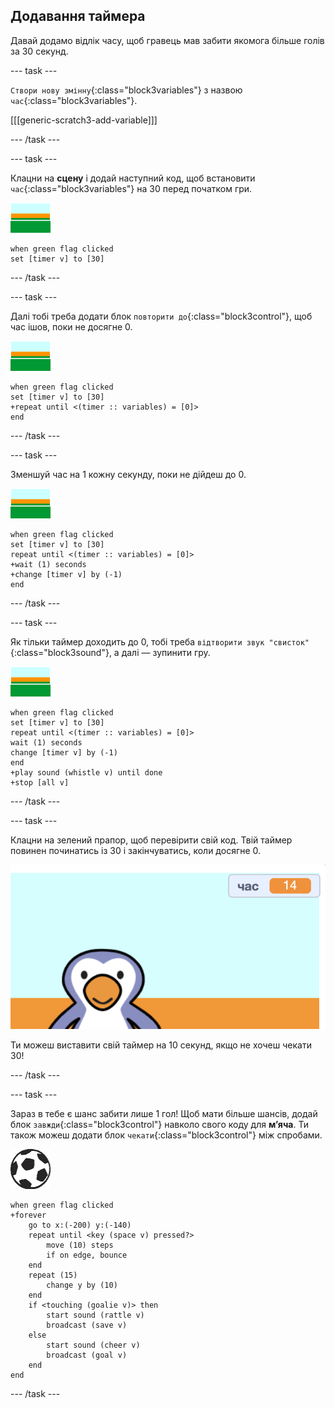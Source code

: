 ## Додавання таймера

Давай додамо відлік часу, щоб гравець мав забити якомога більше голів за 30 секунд.

--- task ---

`Створи нову змінну`{:class="block3variables"} з назвою `час`{:class="block3variables"}.

[[[generic-scratch3-add-variable]]]

--- /task ---

--- task ---

Клацни на __сцену__ і додай наступний код, щоб встановити `час`{:class="block3variables"} на 30 перед початком гри.

![спрайт сцени](images/stage-sprite.png)

```blocks3
when green flag clicked
set [timer v] to [30]
```

--- /task ---

--- task ---

Далі тобі треба додати блок `повторити до`{:class="block3control"}, щоб час ішов, поки не досягне 0.

![спрайт сцени](images/stage-sprite.png)

```blocks3
when green flag clicked
set [timer v] to [30]
+repeat until <(timer :: variables) = [0]>
end
```

--- /task ---

--- task ---

Зменшуй час на 1 кожну секунду, поки не дійдеш до 0.

![спрайт сцени](images/stage-sprite.png)

```blocks3
when green flag clicked
set [timer v] to [30]
repeat until <(timer :: variables) = [0]>
+wait (1) seconds
+change [timer v] by (-1)
end
```

--- /task ---

--- task ---

Як тільки таймер доходить до 0, тобі треба `відтворити звук "свисток"`{:class="block3sound"}, а далі — зупинити гру.

![спрайт сцени](images/stage-sprite.png)

```blocks3
when green flag clicked
set [timer v] to [30]
repeat until <(timer :: variables) = [0]>
wait (1) seconds
change [timer v] by (-1)
end
+play sound (whistle v) until done
+stop [all v]
```

--- /task ---

--- task ---

Клацни на зелений прапор, щоб перевірити свій код. Твій таймер повинен починатись із 30 і закінчуватись, коли досягне 0.

![знімок екрана](images/goalie-timer-test.png)

Ти можеш виставити свій таймер на 10 секунд, якщо не хочеш чекати 30!

--- /task ---

--- task ---

Зараз в тебе є шанс забити лише 1 гол! Щоб мати більше шансів, додай блок `завжди`{:class="block3control"} навколо свого коду для __м’яча__. Ти також можеш додати блок `чекати`{:class="block3control"} між спробами.

![спрайт футбольного м’яча](images/football-sprite.png)

```blocks3
when green flag clicked
+forever
    go to x:(-200) y:(-140)
    repeat until <key (space v) pressed?>
        move (10) steps
        if on edge, bounce
    end
    repeat (15)
        change y by (10)
    end
    if <touching (goalie v)> then
        start sound (rattle v)
        broadcast (save v)
    else
        start sound (cheer v)
        broadcast (goal v)
    end
end
```

--- /task ---

